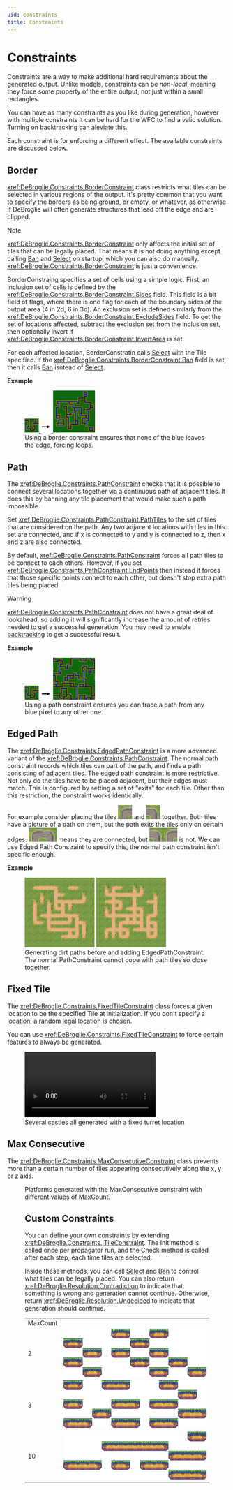 ```yaml
---
uid: constraints
title: Constraints
---
```


# Constraints

Constraints are a way to make additional hard requirements about the generated output.
Unlike models, constraints can be *non-local*, meaning they force some property of the entire output,
not just within a small rectangles.

You can have as many constraints as you like during generation, however with multiple constraints it 
can be hard for the WFC to find a valid solution. Turning on backtracking can aleviate this.

Each constraint is for enforcing a different effect. The available constraints are discussed below.

## Border

<xref:DeBroglie.Constraints.BorderConstraint> class restricts what tiles can be selected in various regions of the output. It's pretty common that you want to specify the borders as being ground, or empty, or whatever, as otherwise if DeBroglie will often generate structures that lead off the edge and are clipped.

> [!NOTE]
> <xref:DeBroglie.Constraints.BorderConstraint> only affects the initial set of tiles that can be legally placed. That means it is not doing anything except calling [Ban](xref:DeBroglie.TilePropagator.Ban(System.Int32,System.Int32,System.Int32,DeBroglie.Tile)) and [Select](xref:DeBroglie.TilePropagator.Select(System.Int32,System.Int32,System.Int32,DeBroglie.Tile)) on startup, which you can also do manually. <xref:DeBroglie.Constraints.BorderConstraint> is just a convenience.

BorderConstraing specifies a set of cells using a simple logic. First, an inclusion set of cells is defined by the <xref:DeBroglie.Constraints.BorderConstraint.Sides> field. This field is a bit field of flags, where there is one flag for each of the boundary sides of the output area (4 in 2d, 6 in 3d). An exclusion set is defined similarly from the  <xref:DeBroglie.Constraints.BorderConstraint.ExcludeSides> field. To get the set of locations affected, subtract the exclusion set from the inclusion set, then optionally invert if <xref:DeBroglie.Constraints.BorderConstraint.InvertArea> is set.

For each affected location, BorderConstratin calls [Select](xref:DeBroglie.TilePropagator.Select(System.Int32,System.Int32,System.Int32,DeBroglie.Tile)) with the Tile specified. If the <xref:DeBroglie.Constraints.BorderConstraint.Ban> field is set, then it calls [Ban](xref:DeBroglie.TilePropagator.Ban(System.Int32,System.Int32,System.Int32,DeBroglie.Tile)) isntead of [Select](xref:DeBroglie.TilePropagator.Select(System.Int32,System.Int32,System.Int32,DeBroglie.Tile)).

**Example**

<figure>
<a href="https://github.com/BorisTheBrave/DeBroglie/blob/master/samples/docs/pathway_overlapping_border.json">
<img src="../images/pathway.png"/>
<img src="../images/arrow.png"/>
<img src="../images/pathway_overlapping_border.png"/>
</a>
<figcaption>Using a border constraint ensures that none of the blue leaves the edge, forcing loops.</figcaption>
</figure>


## Path

The <xref:DeBroglie.Constraints.PathConstraint> checks that it is possible to connect several locations together via a continuous path of adjacent tiles. It does this by banning any tile placement that would make such a path impossible.

Set <xref:DeBroglie.Constraints.PathConstraint.PathTiles> to the set of tiles that are considered on the path. Any two adjacent locations with tiles in this set are connected, and if x is connected to y and y is connected to z, then x and z are also connected.

By default, <xref:DeBroglie.Constraints.PathConstraint> forces all path tiles to be connect to each others. However, if you set <xref:DeBroglie.Constraints.PathConstraint.EndPoints> then instead it forces that those specific points connect to each other, but doesn't stop extra path tiles being placed.

> [!WARNING]
> <xref:DeBroglie.Constraints.PathConstraint> does not have a great deal of lookahead, so adding it will significantly increase the amount of retries needed to get a successful generation. You may need to enable [backtracking](#backtracking) to get a successful result.

**Example**

<figure>
<a href="https://github.com/BorisTheBrave/DeBroglie/blob/master/samples/docs/pathway_overlapping_path.json">
<img src="../images/pathway.png"/>
<img src="../images/arrow.png"/>
<img src="../images/pathway_overlapping_path.png"/>
</a>
<figcaption>Using a path constraint ensures you can trace a path from any blue pixel to any other one.</figcaption>
</figure>

## Edged Path

The <xref:DeBroglie.Constraints.EdgedPathConstraint> is a more advanced variant of the <xref:DeBroglie.Constraints.PathConstraint>.
The normal path constraint records which tiles can part of the path, and finds a path consisting of adjacent tiles.
The edged path constraint is more restrictive. Not only do the tiles have to be placed adjacent, but their edges must match. This is configured by setting a set of "exits" for each tile. Other than this restriction, the constraint works identically.

For example consider placing the tiles <img src="../images/grass_corner3.png"> and <img src="../images/grass_corner4.png"> together. Both tiles have a picture of a path on them, but the path exits the tiles only on certain edges. <span><img src="../images/grass_corner3.png"><img src="../images/grass_corner4.png"></span> means they are connected, but <span><img src="../images/grass_corner4.png"><img src="../images/grass_corner3.png"></span> is not. We can use Edged Path Constraint to specify this, the normal path constraint isn't specific enough.

**Example**

<figure>
<img src="../images/edged_path_constraint_missing.png"/>
<a href="https://github.com/BorisTheBrave/DeBroglie/blob/master/samples/grass/edged_path_constraint.json">
<img src="../images/edged_path_constraint.png"/>
</a>
<figcaption>Generating dirt paths before and adding EdgedPathConstraint.<br/>
The normal PathConstraint cannot cope with path tiles so close together.</figcaption>
</figure>


## Fixed Tile

The <xref:DeBroglie.Constraints.FixedTileConstraint> class forces a given location to be the specified Tile at initialization. If you don't specify a location, a random legal location is chosen.

You can use <xref:DeBroglie.Constraints.FixedTileConstraint> to force certain features to always be generated.

<figure>
<a href="https://github.com/BorisTheBrave/DeBroglie/blob/master/samples/castle/castle.json">
<video src="../images/castle_fixed.webm" autoplay loop>
</a>
</video>
<figcaption>Several castles all generated with a fixed turret location</figcaption>
</figure>

## Max Consecutive

The <xref:DeBroglie.Constraints.MaxConsecutiveConstraint> class prevents more than a certain number of tiles appearing consecutively along the x, y or z axis.

<figure>
<table>
<tr>
<td>
MaxCount
</td>
<td></td>
</tr>
<tr>
<td>2</td>
<td>
<a href="https://github.com/BorisTheBrave/DeBroglie/blob/master/samples/docs/max_constraint_2.json">
<img src="../images/max_constraint_2.png" />
</a>
</td>
</tr>
<tr>
<td>3</td>
<td>
<a href="https://github.com/BorisTheBrave/DeBroglie/blob/master/samples/docs/max_constraint_3.json">
<img src="../images/max_constraint_3.png" />
</a>
</td>
</tr>
<tr>
<td>10</td>
<td>
<a href="https://github.com/BorisTheBrave/DeBroglie/blob/master/samples/docs/max_constraint_10.json">
<img src="../images/max_constraint_10.png" />
</a>
</td>
</tr>
<figcaption>Platforms generated with the MaxConsecutive constraint with different values of MaxCount.</figcaption>
</figure>


## Custom Constraints

You can define your own constraints by extending <xref:DeBroglie.Constraints.ITileConstraint>. The Init method is called once per propagator run, and the Check method is called after each step, each time tiles are selected. 

Inside these methods, you can call [Select](xref:DeBroglie.TilePropagator.Select(System.Int32,System.Int32,System.Int32,DeBroglie.Tile)) and [Ban](xref:DeBroglie.TilePropagator.Ban(System.Int32,System.Int32,System.Int32,DeBroglie.Tile)) to control what tiles can be legally placed. You can also return <xref:DeBroglie.Resolution.Contradiction> to indicate that something is wrong and generation cannot continue. Otherwise, return <xref:DeBroglie.Resolution.Undecided> to indicate that generation should continue.
